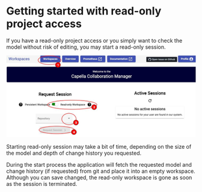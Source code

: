 <!--
 ~ SPDX-FileCopyrightText: Copyright DB Netz AG and the capella-collab-manager contributors
 ~ SPDX-License-Identifier: Apache-2.0
 -->

# Getting started with read-only project access

If you have a read-only project access or you simply want to check the model without risk of editing, you may start a read-only session.

![Starting a read-only session](screenshots/read-only.jpg)

Starting read-only session may take a bit of time, depending on the size of the model and depth of change history you requested.

During the start process the application will fetch the requested model and change history (if requested) from git and place it into an empty workspace. Although you can save changed, the read-only workspace is gone as soon as the session is terminated.
